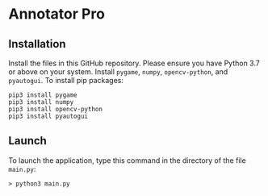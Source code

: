 # Annotator Pro

## Installation
Install the files in this GitHub repository. Please ensure you have Python 3.7 or above on your system.
Install `pygame`, `numpy`, `opencv-python`, and `pyautogui`. To install pip packages:
```
pip3 install pygame
pip3 install numpy
pip3 install opencv-python
pip3 install pyautogui
```

## Launch
To launch the application, type this command in the directory of the file `main.py`:
```
> python3 main.py
```
